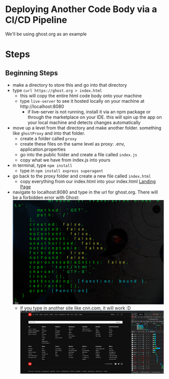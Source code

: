 # Deploying Another Code Body via a CI/CD Pipeline

We'll be using ghost.org as an example

# Steps

## Beginning Steps

- make a directory to store this and go into that directory
- type `curl https://ghost.org > index.html`
  - this will copy the entire html code body onto your machine
  - type `live-server` to see it hosted locally on your machine at http://localhost:8080
    - if live-server is not running, install it via an npm package or through the marketplace on your IDE. this will spin up the app on your local machine and detects changes automatically
- move up a level from that directory and make another folder. something like `ghostProxy` and into that folder.
  - create a folder called `proxy`
  - create these files on the same level as proxy: .env, application.properties
  - go into the public folder and create a file called `index.js`
  - copy what we have from index.js into yours
- in terminal, type `npm install`
  - type in `npm install express superagent`
- go back to the proxy folder and create a new file called `index.html`
  - copy everything from our index.html into your index.html
  [Landing Page](/resources/LandingPage.png)
- navigate to localhost:8080 and type in the url for ghost.org. There will be a forbidden error with Ghost: ![Doesn't work with Ghost!](/resources/RequestOutput.png)
  - if you type in another site like cnn.com, it will work :D ![Works with CNN!](/resources/OutputSuccessWithCNN.png)

